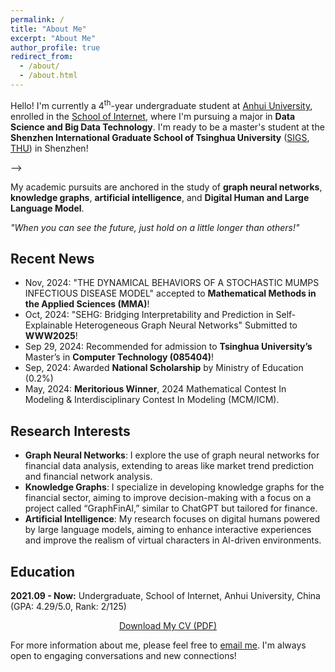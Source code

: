 ```yaml
---
permalink: /
title: "About Me"
excerpt: "About Me"
author_profile: true
redirect_from: 
  - /about/
  - /about.html
---
```


<head>
  <link href="https://fonts.googleapis.com/css2?family=Poppins:wght@300;400;600&display=swap" rel="stylesheet">
  <link rel="stylesheet" href="https://cdnjs.cloudflare.com/ajax/libs/font-awesome/6.0.0-beta3/css/all.min.css">
  <!-- 引入外部CSS文件 -->
  <link rel="stylesheet" href="_pages/styles.css">
</head>

<!-- 页面内容 -->
<div class="content">
<!--   <h1><i class="fas fa-user" style="color: #00d2fc;"></i> About Me</h1> <!-- 蓝色 -->
  <p>Hello! I'm currently a 4<sup>th</sup>-year undergraduate student at <a href="https://www.ahu.edu.cn/" target="_blank">Anhui University</a>, enrolled in the <a href="https://si.ahu.edu.cn/" target="_blank">School of Internet</a>, where I'm pursuing a major in <strong>Data Science and Big Data Technology</strong>. I'm ready to be a master's student at the <strong>Shenzhen International Graduate School of Tsinghua University</strong> (<a href="https://www.sigs.tsinghua.edu.cn/" target="_blank">SIGS</a>, <a href="https://www.tsinghua.edu.cn/" target="_blank">THU</a>) in Shenzhen!</p> -->

  <p>My academic pursuits are anchored in the study of <strong>graph neural networks</strong>, <strong>knowledge graphs</strong>, <strong>artificial intelligence</strong>, and <strong>Digital Human and Large Language Model</strong>.</p>

  <p><em>"When you can see the future, just hold on a little longer than others!"</em></p>

  <h2><i class="fas fa-newspaper" style="color: #FF9800;"></i> Recent News</h2> <!-- 橙色 -->
  <ul>
    <li class="news-item"><span>Nov, 2024:</span> "THE DYNAMICAL BEHAVIORS OF A STOCHASTIC MUMPS INFECTIOUS DISEASE MODEL" accepted to <strong>Mathematical Methods in the Applied Sciences (MMA)</strong>!</li>
    <li class="news-item"><span>Oct, 2024:</span> "SEHG: Bridging Interpretability and Prediction in Self-Explainable Heterogeneous Graph Neural Networks" Submitted to <strong>WWW2025</strong>!</li>
    <li class="news-item"><span>Sep 29, 2024:</span> Recommended for admission to <strong>Tsinghua University’s</strong> Master’s in <strong>Computer Technology (085404)</strong>!</li>
    <li class="news-item"><span>Sep, 2024:</span> Awarded <strong>National Scholarship</strong> by Ministry of Education (0.2%)</li>
    <li class="news-item"><span>May, 2024:</span> <strong>Meritorious Winner</strong>, 2024 Mathematical Contest In Modeling & Interdisciplinary Contest In Modeling (MCM/ICM).</li>
  </ul>

  <h2><i class="fas fa-flask" style="color: #845ec2;"></i> Research Interests</h2> <!-- 紫色 -->
  <ul>
    <li><strong>Graph Neural Networks</strong>: I explore the use of graph neural networks for financial data analysis, extending to areas like market trend prediction and financial network analysis.</li>
    <li><strong>Knowledge Graphs</strong>: I specialize in developing knowledge graphs for the financial sector, aiming to improve decision-making with a focus on a project called “GraphFinAl,” similar to ChatGPT but tailored for finance.</li>
    <li><strong>Artificial Intelligence</strong>: My research focuses on digital humans powered by large language models, aiming to enhance interactive experiences and improve the realism of virtual characters in AI-driven environments.</li>
  </ul>

  <h2><i class="fas fa-graduation-cap" style="color: #ee005f;"></i> Education</h2> <!-- 红色 -->
  <p><strong>2021.09 - Now:</strong> Undergraduate, School of Internet, Anhui University, China (GPA: 4.29/5.0, Rank: 2/125)</p>
  <!-- 按钮居中 -->
  <div style="text-align: center;">
    <a href="/files/XiuyangWu's_CV.pdf" class="cv-btn">Download My CV (PDF)</a>
  </div>

  <div class="footer">
    <p>For more information about me, please feel free to <a href="mailto:your-email@example.com">email me</a>. I'm always open to engaging conversations and new connections!</p>
    <script type="text/javascript" id="clustrmaps" src="//clustrmaps.com/map_v2.js?d=iWZNlAh7-GBW2ofRciRtIPLAhdYW39-yf2XFem63TQU&cl=ffffff&w=a"></script>
  </div>
</div>
